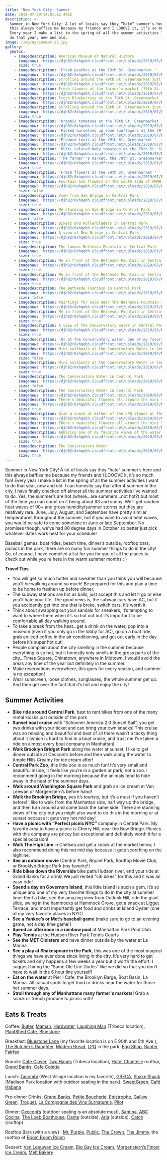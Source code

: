 ```yaml
---
title: 'New York City: Summer'
date: 2019-07-30T14:01:12.495Z
description: >-
  Summer in New York City! A lot of locals say they “hate” summer’s here and
  this always baffles me because my friends and I LOOOVE it, it’s so much fun!
  Every year I make a list in the spring of all the summer activities I want to
  do that year, new and old.
image: /img/nycsummer-25.jpg
gallery:
  photos:
    - imagedescription: American Museum of Natural History
      imagenew: 'https://djh82r8xhqebh.cloudfront.net/uploads/2019/07/NYCSummer-1.jpg'
      size: true
    - imagedescription: 'Fresh peaches at the 79th St. Greenmarket '
      imagenew: 'https://djh82r8xhqebh.cloudfront.net/uploads/2019/07/NYCSummer-3.jpg'
    - imagedescription: Strolling around the 79th St. Greenmarket just outside the museum
      imagenew: 'https://djh82r8xhqebh.cloudfront.net/uploads/2019/07/NYCSummer-4.jpg'
    - imagedescription: Fresh flowers at the farmer's market (79th St. Greenmarket)
      imagenew: 'https://djh82r8xhqebh.cloudfront.net/uploads/2019/07/NYCSummer-5.jpg'
    - imagedescription: Fresh blueberries at the 79th St. Greenmarket
      imagenew: 'https://djh82r8xhqebh.cloudfront.net/uploads/2019/07/NYCSummer-6.jpg'
    - imagedescription: Strolling around the 79th St. Greenmarket just outside the museum
      imagenew: 'https://djh82r8xhqebh.cloudfront.net/uploads/2019/07/NYCSummer-2.jpg'
      size: true
    - imagedescription: 'Organic tomatoes at the 79th St. Greenmarket '
      imagenew: 'https://djh82r8xhqebh.cloudfront.net/uploads/2019/07/NYCSummer-7.jpg'
    - imagedescription: 'Picked ourselves up some sunflowers at the 79th St. Greenmarket '
      imagenew: 'https://djh82r8xhqebh.cloudfront.net/uploads/2019/07/NYCSummer-8.jpg'
    - imagedescription: 'Produce tents at the 79th St. Greenmarket '
      imagenew: 'https://djh82r8xhqebh.cloudfront.net/uploads/2019/07/NYCSummer-9.jpg'
    - imagedescription: 'Multi colored baby tomatoes at the 79th St. Greenmarket '
      imagenew: 'https://djh82r8xhqebh.cloudfront.net/uploads/2019/07/NYCSummer-10.jpg'
    - imagedescription: 'The farmer''s market, the 79th St. Greenmarket, every Sunday'
      imagenew: 'https://djh82r8xhqebh.cloudfront.net/uploads/2019/07/NYCSummer-13.jpg'
      size: true
    - imagedescription: 'Fresh flowers at the 79th St. Greenmarket '
      imagenew: 'https://djh82r8xhqebh.cloudfront.net/uploads/2019/07/NYCSummer-11.jpg'
    - imagedescription: Fountain and flowers on the south side of AMNH
      imagenew: 'https://djh82r8xhqebh.cloudfront.net/uploads/2019/07/NYCSummer-12.jpg'
      size: false
    - imagedescription: View from Oak Bridge in Central Park
      imagenew: 'https://djh82r8xhqebh.cloudfront.net/uploads/2019/07/NYCSummer-14.jpg'
      size: true
    - imagedescription: Me standing on Oak Bridge in Central Park
      imagenew: 'https://djh82r8xhqebh.cloudfront.net/uploads/2019/07/NYCSummer-15.jpg'
      size: false
    - imagedescription: Bikers and Rollerbladers in Central Park
      imagenew: 'https://djh82r8xhqebh.cloudfront.net/uploads/2019/07/NYCSummer-18.jpg'
    - imagedescription: A view of Bow Bridge in Central Park
      imagenew: 'https://djh82r8xhqebh.cloudfront.net/uploads/2019/07/NYCSummer-16.jpg'
      size: true
    - imagedescription: The famous Bethesda Fountain in Central Park
      imagenew: 'https://djh82r8xhqebh.cloudfront.net/uploads/2019/07/NYCSummer-20.jpg'
      size: true
    - imagedescription: Me in front of the Bethesda Fountain in Central Park
      imagenew: 'https://djh82r8xhqebh.cloudfront.net/uploads/2019/07/NYCSummer-24.jpg'
      size: true
    - imagedescription: Me in front of the Bethesda Fountain in Central Park
      imagenew: 'https://djh82r8xhqebh.cloudfront.net/uploads/2019/07/NYCSummer-21.jpg'
      size: true
    - imagedescription: The Bethesda Fountain in Central Park
      imagenew: 'https://djh82r8xhqebh.cloudfront.net/uploads/2019/07/NYCSummer-22.jpg'
      size: false
    - imagedescription: Paintings for sale near the Bethesda Fountain in Central Park
      imagenew: 'https://djh82r8xhqebh.cloudfront.net/uploads/2019/07/NYCSummer-26.jpg'
    - imagedescription: Me in front of the Bethesda Fountain in Central Park
      imagenew: 'https://djh82r8xhqebh.cloudfront.net/uploads/2019/07/NYCSummer-25.jpg'
      size: true
    - imagedescription: A view of the Conservatory water in Central Park
      imagenew: 'https://djh82r8xhqebh.cloudfront.net/uploads/2019/07/NYCSummer-29.jpg'
      size: true
    - imagedescription: 'Us at the Conservatory water, one of my favorite parks of Central Park'
      imagenew: 'https://djh82r8xhqebh.cloudfront.net/uploads/2019/07/NYCSummer-31.jpg'
    - imagedescription: Mini sailboats at the Conservatory Water in Central Park
      imagenew: 'https://djh82r8xhqebh.cloudfront.net/uploads/2019/07/NYCSummer-28.jpg'
      size: false
    - imagedescription: Mini sailboats at the Conservatory Water in Central Park
      imagenew: 'https://djh82r8xhqebh.cloudfront.net/uploads/2019/07/NYCSummer-30.jpg'
      size: true
    - imagedescription: The Conservatory Water in Central Park
      imagenew: 'https://djh82r8xhqebh.cloudfront.net/uploads/2019/07/NYCSummer-27.jpg'
      size: false
    - imagedescription: The Conservatory Water in Central Park
      imagenew: 'https://djh82r8xhqebh.cloudfront.net/uploads/2019/07/NYCSummer-32.jpg'
    - imagedescription: There's beautiful flowers all around the mini sailboat house
      imagenew: 'https://djh82r8xhqebh.cloudfront.net/uploads/2019/07/NYCSummer-33.jpg'
      size: true
    - imagedescription: Grab a snack at either of the LPQ stands at The Conservatory Water
      imagenew: 'https://djh82r8xhqebh.cloudfront.net/uploads/2019/07/NYCSummer-34.jpg'
    - imagedescription: There's beautiful flowers all around the mini sailboat house
      imagenew: 'https://djh82r8xhqebh.cloudfront.net/uploads/2019/07/NYCSummer-35.jpg'
    - imagedescription: Admiring one of my favorite views of the water and sailboats
      imagenew: 'https://djh82r8xhqebh.cloudfront.net/uploads/2019/07/NYCSummer-36.jpg'
      size: true
    - imagedescription: The Conservatory Water
      imagenew: 'https://djh82r8xhqebh.cloudfront.net/uploads/2019/07/NYCSummer-37.jpg'
      size: true
---
```

Summer in New York City! A lot of locals say they “hate” summer’s here and this always baffles me because my friends and I LOOOVE it, it’s so much fun! Every year I make a list in the spring of all the summer activities I want to do that year, new and old. I can honestly say that after 4 summer in the city, I have finally checked off almost all the summer activities I’ve wanted to do. Yes, the summer’s are hot (where...are summers...not hot?) but most of the time you can count on it being about 83 and sunny. We’ll get random heat waves of 90+ and gross humidity/summer storms but they are relatively rare. June, July, August, and September have pretty similar temperatures throughout the summer, but if you want to avoid heat waves, you would be safe to come sometime in June or late September. No promises though, we’ve had 80 degree days in October so better just pick whatever dates work best for your schedule!

Baseball games, boat rides, beach time, dinner’s outside, rooftop bars, picnics in the park, there are so many fun summer things to do in the city! So, of course, I have compiled a list for you for you of all the places to check out while you’re here in the warm summer months : ) 

**Travel Tips**

* You will get so much hotter and sweatier than you think you will because you’ll be walking around so much! Be prepared for this and plan a time to be home to freshen up before dinner. 
* The subway stations are hot as balls, just accept this and let it go or else you’ll hate your life. The good news is, the subway cars have AC, but if you accidently get into one that is broke, switch cars, it’s worth it. 
* Think about swapping out your sandals for sneakers, it’s tempting to want to where them when it’s so hot out but it’s important to be comfortable all day walking around.
* To take a break from the heat...get a drink on the water, pop into a museum (even if you only go in the lobby for AC), go on a boat ride, grab an iced coffee in the air conditioning, and get out early in the day before it’s super hot out!
* People complain about the city smelling in the summer because everything is so hot, but it honestly only smells in the gross parts of the city...Times Square, Chinatown, anywhere in Midtown. I would avoid the areas any time of the year but definitely in the summer. 
* Make reservations everywhere, this goes for every season, and summer is no exception! 
* Wear sunscreen, loose clothes, sunglasses, the whole summer get up. And then get over the fact that it’s hot and enjoy the city!

## **Summer Activities**

* **Bike ride around Central Park**, best to rent bikes from one of the many rental kiosks just outside of the park
* **Sunset boat cruise** with “Schooner America 2.0 Sunset Sail”, you get two drinks with your ticket and can bring your own snacks! This cruise was so relaxing and beautiful and best of all there wasn’t a tacky thing about it (which is hard to find in a boat cruise, and trust me I’ve taken a ride on almost every boat company in Manhattan)
* **Walk Brooklyn Bridget Park** along the water at sunset, I like to get dinner outside at Cecconi’s before and then walk along the water to Ample Hills Creamy for ice cream after!
* **Central Park Zoo**, this little zoo is so much fun! It’s very small and beautiful inside, it feels like you’re in a garden or park, not a zoo. I recommend going in the morning because the animals tend to hide away in the heat of the summer days.
* **Walk around Washington Square Park** and grab an ice cream at Van Leewan or Morgenstern’s before hand!
* **Walk the Brooklyn Bridge,** yes it’s touristy, but it’s a must if you haven’t before! I like to walk from the Manhattan side, half way up the bridge, and then turn around and come back the same side. There are stunning views of the city but you might also want to do this in the morning or at sunset because it gets very hot mid day!
* **Have a picnic with “Perfect picnic NYC”** company in Central Park. My favorite area to have a picnic is Cherry Hill, near the Bow Bridge. Picnics with this company are pricey but exceptional and definitely worth it for a special occasion!
* **Walk The High Line** in Chelsea and get a snack at the market below, I also recommend doing this not mid day because it gets scorching on the highline.
* **See an outdoor movie** (Central Park, Bryant Park, Rooftop Movie Club, or Brooklyn Bridge Park (my favorite!)
* **Ride bikes down the Riverside** bike path/Hudson river, end your ride at Grand Banks for a drink! We just rented "citi bikes" for this and it was an easy ride!
* **Spend a day on Governors Island**, this little island is such a gem. It’s so unique and one of my very favorite things to do in the city at summer time! Rent a bike, see the amazing view from Outlook Hill, ride the giant slide, swing in the hammocks at Hammock Grove, get a snack at Ligget Terrace, and most importantly get food and drinks at Island Oyster (one of my very favorite places in NYC)
* **See a Yankee’s or Met’s baseball game** (make sure to go to an evening game, not a day time game!)
* **Spend an afternoon in a rainbow pool** at Manhattan Park Pool Club
* **Play Tennis** at the Hudson River Park Tennis Courts
* **See the MET Cloisters** and have dinner outside by the water at La Marina
* **See a play at Shakespeare in the Park**, this was one of the most magical things we have ever done since living in the city. It’s very hard to get tickets and only happens a few weeks a year but it worth the effort. I suggest hiring the “Same Ole Line Dudes” like we did so that you don’t have to wait in the 6 hour line yourself!
* **Eat on the water** at Pier I Cafe, the Brooklyn Barge, Boat Basin, La Marina. All casual spots to get food or drinks near the water for those hot summer days.
* **Stroll through any of Manhattans many farmer's markets**! Grab a snack or french produce to picnic with!

## **Eats & Treats**

Coffee: [Butler](https://www.instagram.com/butlerbakeshop/), [Maman](https://www.instagram.com/_mamannyc_/), [Hardwater](https://www.instagram.com/hardwatercoffee/), [Laughing Man](https://www.instagram.com/laughingmancafe/) (Tribeca location), [PlantShed Cafe,](https://www.instagram.com/plantshednyc/) [Bluestone](https://www.instagram.com/bluestonelane/)

Breakfast: [Bluestone Lane](https://www.instagram.com/bluestonelane/) (my favorite location is on E 90th and 5th Ave.), [The Butcher’s Daughter](https://www.instagram.com/thebutchersdaughter_official/), [Modern Bread](https://www.instagram.com/modernbreadandbagel/), [LPQ](https://www.google.com/maps/place/Le+Pain+Quotidien/@40.7734448,-73.975728,17.12z/data=!4m5!3m4!1s0x89c258f328656319:0xd84cc631d91d2adc!8m2!3d40.7730323!4d-73.974294) in the park, [Egg Shop](https://www.instagram.com/eggshopnyc/), [Banter](https://www.instagram.com/banter_nyc/), [Fairfax](https://www.instagram.com/fairfaxnyc/)

Brunch: [Cafe Clover](https://www.instagram.com/clovernewyork/), [Two Hands](https://www.instagram.com/twohandsnyc/) (Tribeca location), [Hotel Chantelle](https://www.instagram.com/hotelchantelle/) rooftop, [Grand Banks](https://www.instagram.com/grandbanksnyc/), [Cafe Colette](https://www.instagram.com/cafe_colette/)

Lunch: [Tacombi](https://www.instagram.com/tacombi/) (West Village location is my favorite), [GRECA](https://www.instagram.com/grecanyc/), [Shake Shack ](https://www.google.com/maps/place/Shake+Shack/@40.7425999,-73.9899588,17z/data=!4m12!1m6!3m5!1s0x89c259a6bd917da7:0x79997d3983197d7c!2sMadison+Square+Park!8m2!3d40.7425999!4d-73.9877701!3m4!1s0x0:0x84ac8a2dc2535dc2!8m2!3d40.7414842!4d-73.9881825)(Madison Park location with outdoor seating in the park), [SweetGreen](https://www.instagram.com/sweetgreen/), [Café Habana](https://www.instagram.com/cafehabana/)

Pre-dinner Drinks: [Grand Banks](https://www.instagram.com/grandbanksnyc/), [Petite Boucherie](https://www.instagram.com/explore/locations/174474199891921/petite-boucherie/), [Epistrophe](https://www.instagram.com/epistrophynyc/), [Gallow Green](https://www.instagram.com/gallowgreen/), [Troquet](https://www.instagram.com/troquetnyc/), [La Compagnie des Vins Surnaturels](https://www.instagram.com/compagnienyc/), [Pilot](https://www.instagram.com/pilot_brooklyn/)

Dinner: [Cecconi’s](https://www.instagram.com/cecconisdumbo/) (outdoor seating is an absolute must), [Santina](https://www.instagram.com/explore/locations/566777690/santina/), [ABC Cocina](https://www.instagram.com/abccocina/), [The Loeb Boathouse](https://www.google.com/maps/place/The+Loeb+Boathouse/@40.7753313,-73.9709231,17z/data=!3m1!4b1!4m5!3m4!1s0x89c2589a07c05e9b:0xe028574b947ab258!8m2!3d40.7753313!4d-73.9687344), [Dante](https://www.instagram.com/restaurant_dante/) (outside), [Aria](https://www.instagram.com/ariawestvillage/) (outside), [Catch](https://www.instagram.com/catch/) (rooftop)

Rooftop Bars (with a view) : [Mr. Purple](https://www.instagram.com/mrpurplenyc/), [Public](https://www.instagram.com/explore/locations/468751143657090/public-rooftop-garden/), [The Crown](https://www.instagram.com/thecrownnyc/), [The Jimmy](https://www.instagram.com/explore/locations/677376/the-jimmy-at-the-james-hotel/), the rooftop of [Boom Boom Room](https://www.google.com/maps/place/Boom+Boom+Room/@40.740873,-74.0079598,3a,75y,90t/data=!3m8!1e2!3m6!1sAF1QipNsfKmyeJljggT-php7lg9lfo9NjihlmyNmqU9w!2e10!3e12!6shttps:%2F%2Flh5.googleusercontent.com%2Fp%2FAF1QipNsfKmyeJljggT-php7lg9lfo9NjihlmyNmqU9w%3Dw114-h86-k-no!7i4032!8i3024!4m15!1m9!3m8!1s0x89c259c06677ef37:0x505cfe96ba9da92a!2sThe+Standard,+High+Line!5m2!4m1!1i2!8m2!3d40.7409232!4d-74.008111!3m4!1s0x89c259c067842555:0x26f60ecec4112551!8m2!3d40.740873!4d-74.0079597)

Dessert: [Van Leeuwan Ice Cream,](https://www.instagram.com/vanleeuwenicecream/) [Big Gay Ice Cream](https://www.instagram.com/biggayicecream/), [Morgenstern’s Finest Ice Cream](https://www.instagram.com/morgensternsnyc/), [Melt Bakery](https://www.instagram.com/meltbakery/)
